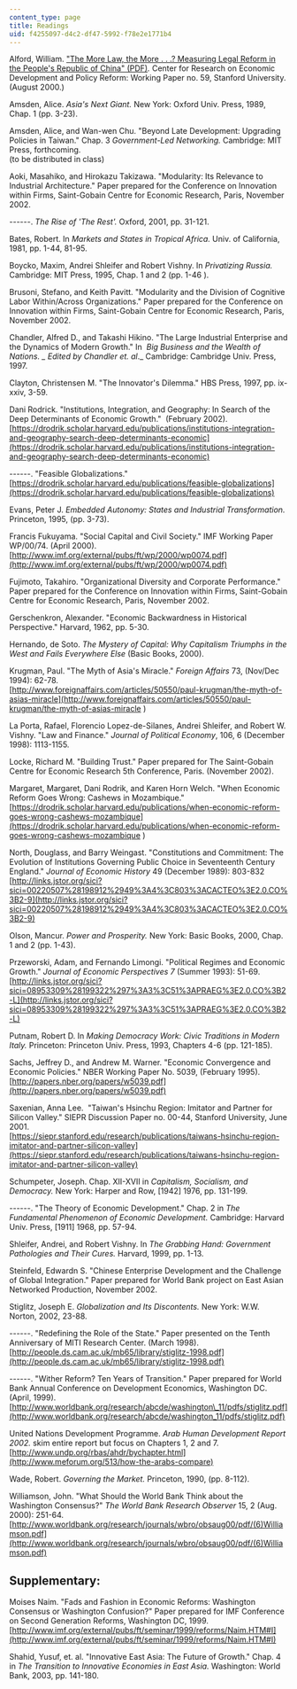 ```yaml
---
content_type: page
title: Readings
uid: f4255097-d4c2-df47-5992-f78e2e1771b4
---
```


Alford, William. ["The More Law, the More . . .? Measuring Legal Reform in the People's Republic of China" (PDF)](http://web.stanford.edu/group/siepr/cgi-bin/siepr/?q=system/files/shared/pubs/papers/pdf/credpr59.pdf)_._ Center for Research on Economic Development and Policy Reform: Working Paper no. 59, Stanford University. (August 2000.)

Amsden, Alice. _Asia's Next Giant._ New York: Oxford Univ. Press, 1989, Chap. 1 (pp. 3-23).

Amsden, Alice, and Wan-wen Chu. "Beyond Late Development: Upgrading Policies in Taiwan." Chap. 3 _Government-Led Networking._ Cambridge: MIT Press, forthcoming.  
(to be distributed in class)

Aoki, Masahiko, and Hirokazu Takizawa. "Modularity: Its Relevance to Industrial Architecture." Paper prepared for the Conference on Innovation within Firms, Saint-Gobain Centre for Economic Research, Paris, November 2002. 

\------. _The Rise of 'The Rest'._ Oxford, 2001, pp. 31-121.

Bates, Robert. In _Markets and States in Tropical Africa._ Univ. of California, 1981, pp. 1-44, 81-95.  
  
Boycko, Maxim, Andrei Shleifer and Robert Vishny. In _Privatizing Russia._ Cambridge: MIT Press, 1995, Chap. 1 and 2 (pp. 1-46 ).

Brusoni, Stefano, and Keith Pavitt. "Modularity and the Division of Cognitive Labor Within/Across Organizations." Paper prepared for the Conference on Innovation within Firms, Saint-Gobain Centre for Economic Research, Paris, November 2002. 

Chandler, Alfred D., and Takashi Hikino. "The Large Industrial Enterprise and the Dynamics of Modern Growth." In  _Big Business and the Wealth of Nations. _ Edited by Chandler et. al_._ Cambridge: Cambridge Univ. Press, 1997.

Clayton, Christensen M. "The Innovator's Dilemma." HBS Press, 1997, pp. ix-xxiv, 3-59.

Dani Rodrick. "Institutions, Integration, and Geography: In Search of the Deep Determinants of Economic Growth."  (February 2002).  
[https://drodrik.scholar.harvard.edu/publications/institutions-integration-and-geography-search-deep-determinants-economic](https://drodrik.scholar.harvard.edu/publications/institutions-integration-and-geography-search-deep-determinants-economic)

\------. "Feasible Globalizations."  
[https://drodrik.scholar.harvard.edu/publications/feasible-globalizations](https://drodrik.scholar.harvard.edu/publications/feasible-globalizations)

Evans, Peter J. _Embedded Autonomy: States and Industrial Transformation._ Princeton, 1995, (pp. 3-73).

Francis Fukuyama. "Social Capital and Civil Society." IMF Working Paper WP/00/74. (April 2000).  
[http://www.imf.org/external/pubs/ft/wp/2000/wp0074.pdf](http://www.imf.org/external/pubs/ft/wp/2000/wp0074.pdf)

Fujimoto, Takahiro. "Organizational Diversity and Corporate Performance." Paper prepared for the Conference on Innovation within Firms, Saint-Gobain Centre for Economic Research, Paris, November 2002.

Gerschenkron, Alexander. "Economic Backwardness in Historical Perspective." Harvard, 1962, pp. 5-30.

Hernando, de Soto. _The Mystery of Capital: Why Capitalism Triumphs in the West and Fails Everywhere Else_ (Basic Books, 2000).

Krugman, Paul. "The Myth of Asia's Miracle." _Foreign Affairs_ 73, (Nov/Dec 1994): 62-78.  
[http://www.foreignaffairs.com/articles/50550/paul-krugman/the-myth-of-asias-miracle](http://www.foreignaffairs.com/articles/50550/paul-krugman/the-myth-of-asias-miracle
)

La Porta, Rafael, Florencio Lopez-de-Silanes, Andrei Shleifer, and Robert W. Vishny. "Law and Finance." _Journal of Political Economy_, 106, 6 (December 1998): 1113-1155.

Locke, Richard M. "Building Trust." Paper prepared for The Saint-Gobain Centre for Economic Research 5th Conference, Paris. (November 2002).

Margaret, Margaret, Dani Rodrik, and Karen Horn Welch. "When Economic Reform Goes Wrong: Cashews in Mozambique."  
[https://drodrik.scholar.harvard.edu/publications/when-economic-reform-goes-wrong-cashews-mozambique](https://drodrik.scholar.harvard.edu/publications/when-economic-reform-goes-wrong-cashews-mozambique
)

North, Douglass, and Barry Weingast. "Constitutions and Commitment: The Evolution of Institutions Governing Public Choice in Seventeenth Century England." _Journal of Economic History_ 49 (December 1989): 803-832  
[http://links.jstor.org/sici?sici=00220507%28198912%2949%3A4%3C803%3ACACTEO%3E2.0.CO%3B2-9](http://links.jstor.org/sici?sici=00220507%28198912%2949%3A4%3C803%3ACACTEO%3E2.0.CO%3B2-9)

Olson, Mancur. _Power and Prosperity._ New York: Basic Books, 2000, Chap. 1 and 2 (pp. 1-43).

Przeworski, Adam, and Fernando Limongi. "Political Regimes and Economic Growth." _Journal of Economic Perspectives 7_ (Summer 1993): 51-69.  
[http://links.jstor.org/sici?sici=08953309%28199322%297%3A3%3C51%3APRAEG%3E2.0.CO%3B2-L](http://links.jstor.org/sici?sici=08953309%28199322%297%3A3%3C51%3APRAEG%3E2.0.CO%3B2-L)

Putnam, Robert D. In _Making Democracy Work: Civic Traditions in Modern Italy._ Princeton: Princeton Univ. Press, 1993, Chapters 4-6 (pp. 121-185).

Sachs, Jeffrey D., and Andrew M. Warner. "Economic Convergence and Economic Policies." NBER Working Paper No. 5039, (February 1995).  
[http://papers.nber.org/papers/w5039.pdf](http://papers.nber.org/papers/w5039.pdf)

Saxenian, Anna Lee.  "Taiwan's Hsinchu Region: Imitator and Partner for Silicon Valley." SIEPR Discussion Paper no. 00-44, Stanford University, June 2001.  
[https://siepr.stanford.edu/research/publications/taiwans-hsinchu-region-imitator-and-partner-silicon-valley](https://siepr.stanford.edu/research/publications/taiwans-hsinchu-region-imitator-and-partner-silicon-valley)

Schumpeter, Joseph. Chap. XII-XVII in _Capitalism, Socialism, and Democracy._ New York: Harper and Row, \[1942\] 1976, pp. 131-199.

\------. "The Theory of Economic Development." Chap. 2 in _The Fundamental Phenomenon of Economic Development._ Cambridge: Harvard Univ. Press, \[1911\] 1968, pp. 57-94.

Shleifer, Andrei, and Robert Vishny. In _The Grabbing Hand: Government Pathologies and Their Cures._ Harvard, 1999, pp. 1-13.

Steinfeld, Edwardn S. "Chinese Enterprise Development and the Challenge of Global Integration." Paper prepared for World Bank project on East Asian Networked Production, November 2002.

Stiglitz, Joseph E. _Globalization and Its Discontents._ New York: W.W. Norton, 2002, 23-88.

\------. "Redefining the Role of the State." Paper presented on the Tenth Anniversary of MITI Research Center. (March 1998).  
[http://people.ds.cam.ac.uk/mb65/library/stiglitz-1998.pdf](http://people.ds.cam.ac.uk/mb65/library/stiglitz-1998.pdf)

\------. "Wither Reform? Ten Years of Transition." Paper prepared for World Bank Annual Conference on Development Economics, Washington DC. (April, 1999).  
[http://www.worldbank.org/research/abcde/washington\_11/pdfs/stiglitz.pdf](http://www.worldbank.org/research/abcde/washington_11/pdfs/stiglitz.pdf)

United Nations Development Programme. _Arab Human Development Report 2002._ skim entire report but focus on Chapters 1, 2 and 7.  
[http://www.undp.org/rbas/ahdr/bychapter.html](http://www.meforum.org/513/how-the-arabs-compare)

Wade, Robert. _Governing the Market._ Princeton, 1990, (pp. 8-112).

Williamson, John. "What Should the World Bank Think about the Washington Consensus?" _The World Bank Research Observer_ 15, 2 (Aug. 2000): 251-64.  
[http://www.worldbank.org/research/journals/wbro/obsaug00/pdf/(6)Williamson.pdf](http://www.worldbank.org/research/journals/wbro/obsaug00/pdf/(6)Williamson.pdf)

Supplementary:
--------------

Moises Naim. "Fads and Fashion in Economic Reforms: Washington Consensus or Washington Confusion?" Paper prepared for IMF Conference on Second Generation Reforms, Washington DC, 1999.  
[http://www.imf.org/external/pubs/ft/seminar/1999/reforms/Naim.HTM#I](http://www.imf.org/external/pubs/ft/seminar/1999/reforms/Naim.HTM#I)  
  
Shahid, Yusuf, et. al. "Innovative East Asia: The Future of Growth." Chap. 4 in _The Transition to Innovative Economies in East Asia._ Washington: World Bank, 2003, pp. 141-180.